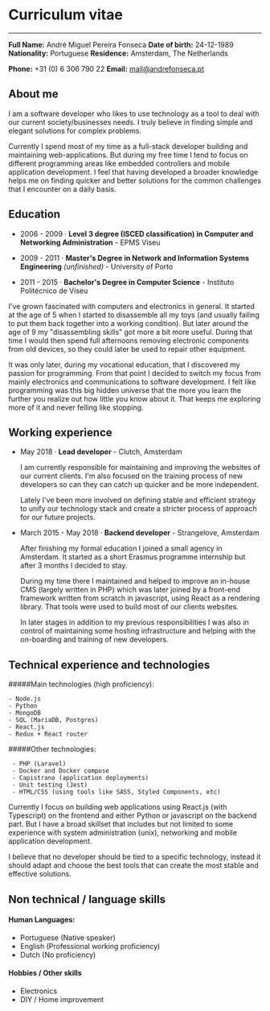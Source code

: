 Curriculum vitae
================
-------------------------------------------
**Full Name:** André Miguel Pereira Fonseca
**Date of birth:** 24-12-1989
**Nationality:** Portuguese
**Residence:** Amsterdam, The Netherlands

**Phone:** +31 (0) 6 306 790 22
**Email:** mail@andrefonseca.pt

About me
--------

I am a software developer who likes to use technology as a tool to deal with our current society/businesses needs. I truly believe in finding simple and elegant solutions for complex problems.

Currently I spend most of my time as a full-stack developer building and maintaining web-applications. But during my free time I tend to focus on different programming areas like embedded controllers and mobile application development. I feel that having developed a broader knowledge helps me on finding quicker and better solutions for the common challenges that I encounter on a daily basis.


Education
---------
- 2006 - 2009 · **Level 3 degree (ISCED classification) in Computer and Networking Administration** - EPMS Viseu

- 2009 - 2011 · **Master's Degree in Network and Information Systems Engineering** *(unfinished)* - University of Porto

- 2011 - 2015 · **Bachelor's Degree in Computer Science** - Instituto Politécnico de Viseu

<div style="page-break-after: always"></div>

I've grown fascinated with computers and electronics in general. It started at the age of 5 when I started to disassemble all my toys (and usually failing to put them back together into a working condition). But later around the age of 9 my "disassembling skills" got more a bit more useful. During that time I would then spend full afternoons removing electronic components from old devices, so they could later be used to repair other equipment.

It was only later, during my vocational education, that I discovered my passion for programming. From that point I decided to switch my focus from mainly electronics and communications to software development. I felt like programming was this big hidden universe that the more you learn the further you realize out how little you know about it. That keeps me exploring more of it and never felling like stopping.


Working experience
------------------

- May 2018 · **Lead developer** - Clutch, Amsterdam

	I am currently responsible for maintaining and improving the websites of our current clients. I'm also focused on the training process of new developers so can they can catch up quicker and be more independent.

	Lately I've been more involved on defining stable and efficient strategy to unify our technology stack and create a stricter process of approach for our future projects. 
	
- March 2015 - May 2018 · **Backend developer** - Strangelove, Amsterdam

	After finishing my formal education I joined a small agency in Amsterdam. It started as a short Erasmus programme internship but after 3 months I decided to stay.

	During my time there I maintained and helped to improve an in-house CMS (largely written in PHP) which was later joined by a front-end framework written from scratch in javascript, using React as a rendering library. That tools were used to build most of our clients websites.

	In later stages in addition to my previous responsibilities I was also in control of maintaining some hosting infrastructure and helping with the on-boarding and training of new developers.


<div style="page-break-after: always"></div>

Technical experience and technologies
----------------------------------------

#####Main technologies (high proficiency):

```
- Node.js
- Python
- MongoDB
- SQL (MariaDB, Postgres)
- React.js
- Redux + React router

```

#####Other technologies:

```
 - PHP (Laravel)
 - Docker and Docker compose
 - Capistrano (application deployments)
 - Unit testing (Jest)
 - HTML/CSS (using tools like SASS, Styled Components, etc)
```

Currently I focus on building web applications using React.js (with Typescript) on the frontend and either Python or javascript on the backend part. But I have a broad skillset that includes but not limited to some experience with system administration (unix), networking and mobile application development.

I believe that no developer should be tied to a specific technology, instead it should adapt and choose the best tools that can create the most stable and effective solutions.


Non technical / language skills
----------------------------------------

#### Human Languages:

   * Portuguese (Native speaker)
   * English (Professional working proficiency)
   * Dutch (No proficiency)

#### Hobbies / Other skills

   * Electronics
   * DIY / Home improvement
